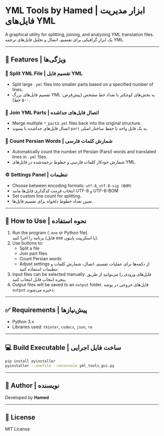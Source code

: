 
# YML Tools by Hamed | ابزار مدیریت فایل‌های YML

A graphical utility for splitting, joining, and analyzing YML translation files.  
یک ابزار گرافیکی برای تقسیم، اتصال و تحلیل فایل‌های ترجمه YML.

---

## 🔧 Features | ویژگی‌ها

### 🧩 Split YML File | تقسیم فایل YML
- Split large `.yml` files into smaller parts based on a specified number of lines.
- تقسیم فایل‌های بزرگ YML به بخش‌های کوچکتر با تعداد خط مشخص (پیش‌فرض: ۵۰۰ خط).

### 🔗 Join YML Parts | اتصال فایل‌های جداشده
- Merge multiple `*_partX.yml` files back into the original structure.
- اتصال فایل‌های جداشده با پسوند `part` به یک فایل واحد با حفظ ساختار اصلی.

### 📝 Count Persian Words | شمارش کلمات فارسی
- Automatically count the number of Persian (Farsi) words and translated lines in `.yml` files.
- شمارش خودکار کلمات فارسی و خطوط ترجمه‌شده در فایل‌های YML.

### ⚙ Settings Panel | تنظیمات
- Choose between encoding formats: `utf-8`, `utf-8-sig (BOM)`
- انتخاب فرمت کدگذاری فایل‌ها مانند UTF-8 و UTF-8-BOM
- Set custom line count for splitting.
- تعیین تعداد خطوط دلخواه برای تقسیم فایل‌ها.

---

## 📂 How to Use | نحوه استفاده

1. Run the program (`.exe` or Python file).  
   برنامه را اجرا کنید (فایل exe یا اسکریپت پایتون).
2. Use buttons to:
   - Split a file
   - Join part files
   - Count Persian words
   - Adjust settings
   از دکمه‌ها برای عملیات تقسیم، اتصال، شمارش کلمات و تنظیمات استفاده کنید.
3. Input files can be selected manually.
   فایل‌های ورودی را می‌توانید از طریق پنجره انتخاب فایل انتخاب کنید.
4. Output files will be saved to an `output` folder.
   فایل‌های خروجی در پوشه `output` ذخیره می‌شوند.

---

## ✅ Requirements | پیش‌نیازها

- Python 3.x  
- Libraries used: `tkinter`, `codecs`, `json`, `re`

---

## 💻 Build Executable | ساخت فایل اجرایی

```bash
pip install pyinstaller
pyinstaller --onefile --noconsole yml_tools_gui.py
```

---

## 👤 Author | نویسنده

Developed by **Hamed**  

---

## 📃 License

MIT License
